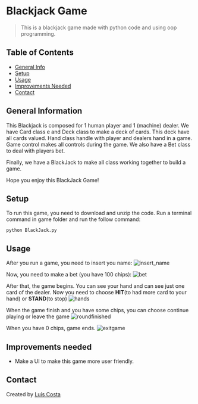 # Blackjack Game
> This is a blackjack game made with python code and using oop programming.

## Table of Contents
* [General Info](#general-information)
* [Setup](#setup)
* [Usage](#usage)
* [Improvements Needed](#improvements-needed)
* [Contact](#contact)


## General Information

This Blackjack is composed for 1 human player and 1 (machine) dealer. 
We have Card class e and Deck class to make a deck of cards. This deck have all cards valued.
Hand class handle with player and dealers hand in a game.
Game control makes all controls during the game.
We also have a Bet class to deal with players bet.

Finally, we have a BlackJack to make all class working together to build a game.

Hope you enjoy this BlackJack Game!

## Setup
To run this game, you need to download and unzip the code.
Run a terminal command in game folder and run the follow command:
```
python BlackJack.py
```

## Usage

After you run a game, you need to insert you name:
![insert_name](https://user-images.githubusercontent.com/99747197/155983777-57ddba9c-c7f7-448c-a875-90be86835529.png)

Now, you need to make a bet (you have 100 chips):
![bet](https://user-images.githubusercontent.com/99747197/155984137-899e4dfa-bedb-4ab5-9ec0-467d134181a2.png)

After that, the game begins. You can see your hand and can see just one card of the dealer. Now you need to choose **HIT**(to had more card to your hand) or **STAND**(to stop)
![hands](https://user-images.githubusercontent.com/99747197/155984204-f82d2007-03fe-4034-99d4-cba48bbbbdbf.png)

When the game finish and you have some chips, you can choose continue playing or leave the game
![roundfinished](https://user-images.githubusercontent.com/99747197/155984822-35293e82-7232-420e-8e64-8ef1b7749c84.png)

When you have 0 chips, game ends.
![exitgame](https://user-images.githubusercontent.com/99747197/155985029-222a4bde-1b6b-48c7-b9f6-a1b8a6eaad37.png)

## Improvements needed

- Make a UI to make this game more user friendly.


## Contact
Created by [Luís Costa](https://www.linkedin.com/in/lu%C3%ADs-costa-793a2414b/)

